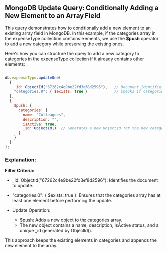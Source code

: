 ## MongoDB Update Query: Conditionally Adding a New Element to an Array Field

This query demonstrates how to conditionally add a new element to an existing array field in MongoDB. In this example, if the categories array in the expenseType
collection contains elements, we use the __$push__ operator to add a new category while preserving the existing ones.

Here's how you can structure the query to add a new category to categories in the expenseType collection if it already contains other elements:

``` javascript

db.expenseType.updateOne(
  {
    _id: ObjectId("67262c4e9be22fd3ef8d2596"),   // Document identifier
    "categories.0": { $exists: true }            // Checks if categories array has at least one element
  },
  {
    $push: {
      categories: {
        name: "Colleagues",
        description: "",
        isActive: true,
        _id: ObjectId()  // Generates a new ObjectId for the new category
      }
    }
  }
);
```
### Explanation:
__Filter Criteria:__

- _id: ObjectId("67262c4e9be22fd3ef8d2596"): Identifies the document to update.
- "categories.0": { $exists: true }: Ensures that the categories array has at least one element before performing the update.

- Update Operation:
  - $push: Adds a new object to the categories array.
  - The new object contains a name, description, isActive status, and a unique _id generated by ObjectId().
    
This approach keeps the existing elements in categories and appends the new element to the array.

